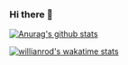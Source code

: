 ### Hi there 👋

<!--
**Pho3niX90/Pho3niX90** is a ✨ _special_ ✨ repository because its `README.md` (this file) appears on your GitHub profile.

Here are some ideas to get you started:

- 🔭 I’m currently working on ...
- 🌱 I’m currently learning ...
- 👯 I’m looking to collaborate on ...
- 🤔 I’m looking for help with ...
- 💬 Ask me about ...
- 📫 How to reach me: ...
- 😄 Pronouns: ...
- ⚡ Fun fact: ...
-->

[![Anurag's github stats](https://github-readme-stats.vercel.app/api?username=Pho3niX90&show_icons=true&theme=radical&include_all_commits=true&count_private=true)](https://github.com/anuraghazra/github-readme-stats)



[![willianrod's wakatime stats](https://github-readme-stats.vercel.app/api/wakatime?username=Pho3niX90)](https://github.com/anuraghazra/github-readme-stats)
